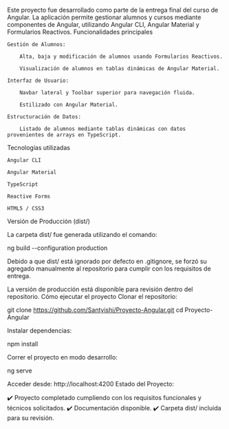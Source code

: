 Este proyecto fue desarrollado como parte de la entrega final del curso de Angular.
La aplicación permite gestionar alumnos y cursos mediante componentes de Angular, utilizando Angular CLI, Angular Material y Formularios Reactivos.
  Funcionalidades principales

    Gestión de Alumnos:

        Alta, baja y modificación de alumnos usando Formularios Reactivos.

        Visualización de alumnos en tablas dinámicas de Angular Material.

    Interfaz de Usuario:

        Navbar lateral y Toolbar superior para navegación fluida.

        Estilizado con Angular Material.

    Estructuración de Datos:

        Listado de alumnos mediante tablas dinámicas con datos provenientes de arrays en TypeScript.

  Tecnologías utilizadas

    Angular CLI

    Angular Material

    TypeScript

    Reactive Forms

    HTML5 / CSS3

 Versión de Producción (dist/)

La carpeta dist/ fue generada utilizando el comando:

ng build --configuration production

Debido a que dist/ está ignorado por defecto en .gitignore, se forzó su agregado manualmente al repositorio para cumplir con los requisitos de entrega.

La versión de producción está disponible para revisión dentro del repositorio.
 Cómo ejecutar el proyecto
Clonar el repositorio:

git clone https://github.com/Santyishi/Proyecto-Angular.git
cd Proyecto-Angular

Instalar dependencias:

npm install

Correr el proyecto en modo desarrollo:

ng serve

Acceder desde: http://localhost:4200
 Estado del Proyecto:

✔️ Proyecto completado cumpliendo con los requisitos funcionales y técnicos solicitados.
✔️ Documentación disponible.
✔️ Carpeta dist/ incluida para su revisión.
